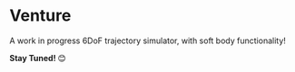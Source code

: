 # Venture

A work in progress 6DoF trajectory simulator, with soft body functionality!

<b> Stay Tuned! </b> 😊
